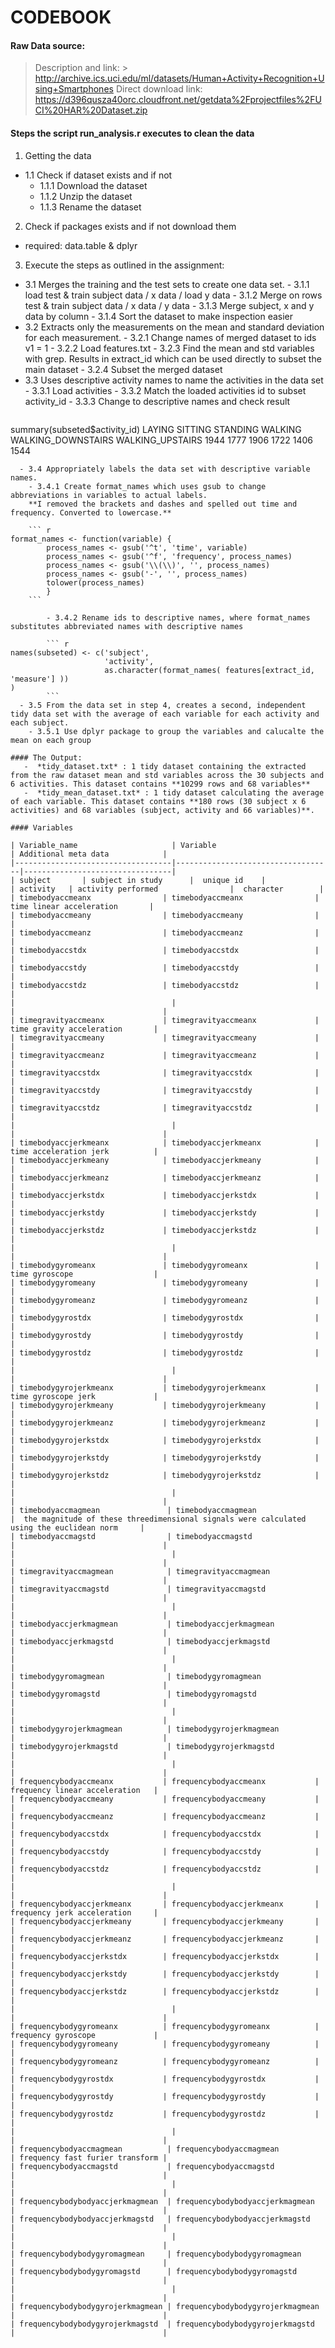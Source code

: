 # CODEBOOK
#### Raw Data source:
> Description and link: 
        > http://archive.ics.uci.edu/ml/datasets/Human+Activity+Recognition+Using+Smartphones
> Direct download link: https://d396qusza40orc.cloudfront.net/getdata%2Fprojectfiles%2FUCI%20HAR%20Dataset.zip 

#### Steps the script run_analysis.r executes to clean the data
1. Getting the data
  - 1.1 Check if dataset exists and if not 
    - 1.1.1 Download the dataset
    - 1.1.2 Unzip the dataset
    - 1.1.3 Rename the dataset 
2. Check if packages exists and if not download them
  - required: data.table & dplyr
3. Execute the steps as outlined in the assignment:
  - 3.1 Merges the training and the test sets to create one data set.
        - 3.1.1 load test & train subject data / x data / load y data
        - 3.1.2 Merge on rows test & train subject data / x data / y data
        - 3.1.3 Merge subject, x and y data by column
        - 3.1.4 Sort the dataset to make inspection easier
  - 3.2 Extracts only the measurements on the mean and standard deviation for each measurement.
        - 3.2.1 Change names of merged dataset to ids v1 = 1
        - 3.2.2 Load features.txt
        - 3.2.3 Find the mean and std variables with grep. Results in extract_id which can be used directly to subset the main dataset
        - 3.2.4 Subset the merged dataset
  - 3.3 Uses descriptive activity names to name the activities in the data set
        - 3.3.1 Load activities
        - 3.3.2 Match the loaded activities id to subset activity_id
        - 3.3.3 Change to descriptive names and check result
    ``` r
summary(subseted$activity_id)
LAYING            SITTING           STANDING            WALKING WALKING_DOWNSTAIRS   WALKING_UPSTAIRS 
1944               1777               1906               1722               1406               1544        
```
  - 3.4 Appropriately labels the data set with descriptive variable names. 
    - 3.4.1 Create format_names which uses gsub to change abbreviations in variables to actual labels.
    **I removed the brackets and dashes and spelled out time and frequency. Converted to lowercase.**

    ``` r
format_names <- function(variable) {
        process_names <- gsub('^t', 'time', variable)
        process_names <- gsub('^f', 'frequency', process_names)
        process_names <- gsub('\\(\\)', '', process_names)
        process_names <- gsub('-', '', process_names)        
        tolower(process_names)
        }
    ```
    
        - 3.4.2 Rename ids to descriptive names, where format_names substitutes abbreviated names with descriptive names

        ``` r
names(subseted) <- c('subject', 
                     'activity', 
                     as.character(format_names( features[extract_id, 'measure'] ))
)        
        ```
  - 3.5 From the data set in step 4, creates a second, independent tidy data set with the average of each variable for each activity and each subject.
    - 3.5.1 Use dplyr package to group the variables and calucalte the mean on each group

#### The Output:
   -  *tidy_dataset.txt* : 1 tidy dataset containing the extracted from the raw dataset mean and std variables across the 30 subjects and 6 activities. This dataset contains **10299 rows and 68 variables**  
   -  *tidy_mean_dataset.txt* : 1 tidy dataset calculating the average of each variable. This dataset contains **180 rows (30 subject x 6 activities) and 68 variables (subject, activity and 66 variables)**. 

#### Variables

| Variable_name                     | Variable                          | Additional meta data            | 
|-----------------------------------|-----------------------------------|---------------------------------| 
| subject       | subject in study      |  unique id    | 
| activity   | activity performed                |  character        | 
| timebodyaccmeanx                | timebodyaccmeanx                |  time linear acceleration       | 
| timebodyaccmeany                | timebodyaccmeany                |                                 | 
| timebodyaccmeanz                | timebodyaccmeanz                |                                 | 
| timebodyaccstdx                 | timebodyaccstdx                 |                                 | 
| timebodyaccstdy                 | timebodyaccstdy                 |                                 | 
| timebodyaccstdz                 | timebodyaccstdz                 |                                 | 
|                                   |                                   |                                 | 
| timegravityaccmeanx             | timegravityaccmeanx             | time gravity acceleration       | 
| timegravityaccmeany             | timegravityaccmeany             |                                 | 
| timegravityaccmeanz             | timegravityaccmeanz             |                                 | 
| timegravityaccstdx              | timegravityaccstdx              |                                 | 
| timegravityaccstdy              | timegravityaccstdy              |                                 | 
| timegravityaccstdz              | timegravityaccstdz              |                                 | 
|                                   |                                   |                                 | 
| timebodyaccjerkmeanx            | timebodyaccjerkmeanx            | time acceleration jerk          | 
| timebodyaccjerkmeany            | timebodyaccjerkmeany            |                                 | 
| timebodyaccjerkmeanz            | timebodyaccjerkmeanz            |                                 | 
| timebodyaccjerkstdx             | timebodyaccjerkstdx             |                                 | 
| timebodyaccjerkstdy             | timebodyaccjerkstdy             |                                 | 
| timebodyaccjerkstdz             | timebodyaccjerkstdz             |                                 | 
|                                   |                                   |                                 | 
| timebodygyromeanx               | timebodygyromeanx               | time gyroscope                  | 
| timebodygyromeany               | timebodygyromeany               |                                 | 
| timebodygyromeanz               | timebodygyromeanz               |                                 | 
| timebodygyrostdx                | timebodygyrostdx                |                                 | 
| timebodygyrostdy                | timebodygyrostdy                |                                 | 
| timebodygyrostdz                | timebodygyrostdz                |                                 | 
|                                   |                                   |                                 | 
| timebodygyrojerkmeanx           | timebodygyrojerkmeanx           | time gyroscope jerk             | 
| timebodygyrojerkmeany           | timebodygyrojerkmeany           |                                 | 
| timebodygyrojerkmeanz           | timebodygyrojerkmeanz           |                                 | 
| timebodygyrojerkstdx            | timebodygyrojerkstdx            |                                 | 
| timebodygyrojerkstdy            | timebodygyrojerkstdy            |                                 | 
| timebodygyrojerkstdz            | timebodygyrojerkstdz            |                                 | 
|                                   |                                   |                                 | 
| timebodyaccmagmean               | timebodyaccmagmean               |  the magnitude of these threedimensional signals were calculated using the euclidean norm     | 
| timebodyaccmagstd                | timebodyaccmagstd                |                                 | 
|                                   |                                   |                                 | 
| timegravityaccmagmean            | timegravityaccmagmean            |                                 | 
| timegravityaccmagstd             | timegravityaccmagstd             |                                 | 
|                                   |                                   |                                 | 
| timebodyaccjerkmagmean           | timebodyaccjerkmagmean           |                                 | 
| timebodyaccjerkmagstd            | timebodyaccjerkmagstd            |                                 | 
|                                   |                                   |                                 | 
| timebodygyromagmean              | timebodygyromagmean              |                                 | 
| timebodygyromagstd               | timebodygyromagstd               |                                 | 
|                                   |                                   |                                 | 
| timebodygyrojerkmagmean          | timebodygyrojerkmagmean          |                                 | 
| timebodygyrojerkmagstd           | timebodygyrojerkmagstd           |                                 | 
|                                   |                                   |                                 | 
| frequencybodyaccmeanx           | frequencybodyaccmeanx           | frequency linear acceleration   | 
| frequencybodyaccmeany           | frequencybodyaccmeany           |                                 | 
| frequencybodyaccmeanz           | frequencybodyaccmeanz           |                                 | 
| frequencybodyaccstdx            | frequencybodyaccstdx            |                                 | 
| frequencybodyaccstdy            | frequencybodyaccstdy            |                                 | 
| frequencybodyaccstdz            | frequencybodyaccstdz            |                                 | 
|                                   |                                   |                                 | 
| frequencybodyaccjerkmeanx       | frequencybodyaccjerkmeanx       | frequency jerk acceleration     | 
| frequencybodyaccjerkmeany       | frequencybodyaccjerkmeany       |                                 | 
| frequencybodyaccjerkmeanz       | frequencybodyaccjerkmeanz       |                                 | 
| frequencybodyaccjerkstdx        | frequencybodyaccjerkstdx        |                                 | 
| frequencybodyaccjerkstdy        | frequencybodyaccjerkstdy        |                                 | 
| frequencybodyaccjerkstdz        | frequencybodyaccjerkstdz        |                                 | 
|                                   |                                   |                                 | 
| frequencybodygyromeanx          | frequencybodygyromeanx          | frequency gyroscope             | 
| frequencybodygyromeany          | frequencybodygyromeany          |                                 | 
| frequencybodygyromeanz          | frequencybodygyromeanz          |                                 | 
| frequencybodygyrostdx           | frequencybodygyrostdx           |                                 | 
| frequencybodygyrostdy           | frequencybodygyrostdy           |                                 | 
| frequencybodygyrostdz           | frequencybodygyrostdz           |                                 | 
|                                   |                                   |                                 | 
| frequencybodyaccmagmean          | frequencybodyaccmagmean          | frequency fast furier transform | 
| frequencybodyaccmagstd           | frequencybodyaccmagstd           |                                 | 
|                                   |                                   |                                 | 
| frequencybodybodyaccjerkmagmean  | frequencybodybodyaccjerkmagmean  |                                 | 
| frequencybodybodyaccjerkmagstd   | frequencybodybodyaccjerkmagstd   |                                 | 
|                                   |                                   |                                 | 
| frequencybodybodygyromagmean     | frequencybodybodygyromagmean     |                                 | 
| frequencybodybodygyromagstd      | frequencybodybodygyromagstd      |                                 | 
|                                   |                                   |                                 | 
| frequencybodybodygyrojerkmagmean | frequencybodybodygyrojerkmagmean |                                 | 
| frequencybodybodygyrojerkmagstd  | frequencybodybodygyrojerkmagstd  |                                 | 
        
